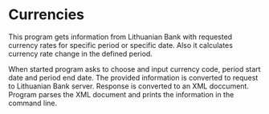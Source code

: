 # Currencies
This program gets information from Lithuanian Bank with requested currency rates for specific period or specific date. Also it calculates currency rate change in the defined period. 

When started program asks to choose and input currency code, period start date and period end date. 
The provided information is converted to request to Lithuanian Bank server. Response is converted to an XML doccument. 
Program parses the XML document and prints the information in the command line. 
